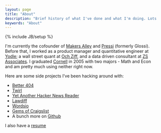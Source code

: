 ```yaml
---
layout: page
title: "About"
description: "Brief history of what I've done and what I'm doing. Lots of neat stuff."
keywords: "About"
---
```

{% include JB/setup %}

I'm currently the cofounder of <a href="https://makersalley.com" target="_blank">Makers Alley</a> and <a href="http://getpressi.com" target="_blank">Pressi</a> (formerly Glossi). Before that, I worked as a product manager and quantitative engineer at <a href="http://www.yodle.com" target="_blank">Yodle</a>; a wall street quant at <a href="http://www.ozcap.com" target="_blank">Och Ziff</a>, and a data driven consultant at <a href="http://www.zsassociates.com" target="_blank">ZS Associates</a>. I graduated <a href="http://www.cornell.edu" target="_blank">Cornell</a> in 2005 with two majors - Math and Econ and am pretty much using neither right now.

Here are some side projects I've been hacking around with:
<ul>
	<li><a href="http://better404.com" target="_blank">Better 404</a></li>
    <li><a href="http://www.twirlapp.com" target="_blank">Twirl</a></li>
    <li><a href="http://yahnr.com" target="_blank">Yet Another Hacker News Reader</a></li>
    <li><a href="https://github.com/dangoldin/lawdiff" target="_blank">Lawdiff</a></li>
    <li><a href="http://www.wordsio.com" target="_blank">Wordsio</a></li>
    <li><a href="http://www.gemsofcl.com" target="_blank">Gems of Craigslist</a></li>
    <li>A bunch more on <a href="https://github.com/dangoldin" target="_blank">Github</a></li>
</ul>

I also have a <a href="{{ DATA_PATH }}dg_res.pdf">resume</a>